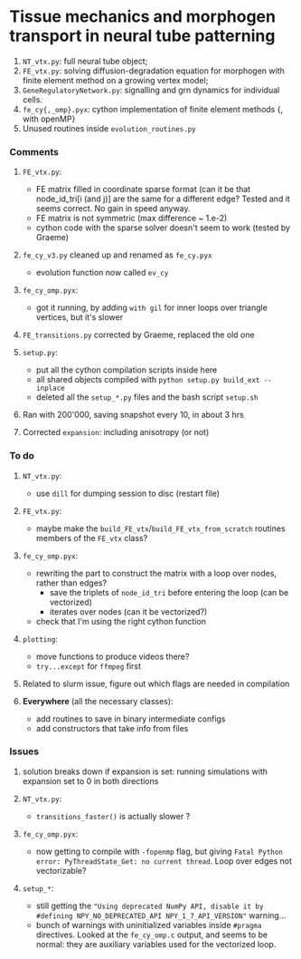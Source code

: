 # Tissue mechanics and morphogen transport in neural tube patterning

1. `NT_vtx.py`: full neural tube object;
2. `FE_vtx.py`: solving diffusion-degradation equation for morphogen with finite element method on a growing vertex model;
3. `GeneRegulatoryNetwork.py`: signalling and grn dynamics for individual cells.
4. `fe_cy{,_omp}.pyx`: cython implementation of finite element methods {, with openMP} 
5. Unused routines inside `evolution_routines.py`


### Comments

1. `FE_vtx.py`:
	- FE matrix filled in coordinate sparse format (can it be that node_id_tri[i (and j)] are the same for a different edge? Tested and it seems correct. No gain in speed anyway.
	- FE matrix is not symmetric (max difference ~ 1.e-2)
	- cython code with the sparse solver doesn't seem to work (tested by Graeme)

2. `fe_cy_v3.py` cleaned up and renamed as `fe_cy.pyx`
	- evolution function now called `ev_cy`

2. `fe_cy_omp.pyx`:
	- got it running, by adding `with gil` for inner loops over triangle vertices, but it's slower

4. `FE_transitions.py` corrected by Graeme, replaced the old one

5. `setup.py`:
	- put all the cython compilation scripts inside here
	- all shared objects compiled with `python setup.py build_ext --inplace`
	- deleted all the `setup_*.py` files and the bash script `setup.sh`

3. Ran with 200'000, saving snapshot every 10, in about 3 hrs

4. Corrected `expansion`: including anisotropy (or not)

### To do

1. `NT_vtx.py`:
	- use `dill` for dumping session to disc (restart file)

1. `FE_vtx.py`:
	- maybe make the `build_FE_vtx`/`build_FE_vtx_from_scratch` routines members of the `FE_vtx` class?

2. `fe_cy_omp.pyx`:
	- rewriting the part to construct the matrix with a loop over nodes, rather than edges?
		- save the triplets of `node_id_tri` before entering the loop (can be vectorized)
		- iterates over nodes (can it be vectorized?)
	- check that I'm using the right cython function

3. `plotting`:
	- move functions to produce videos there?
	- `try...except` for `ffmpeg` first

4. Related to slurm issue, figure out which flags are needed in compilation

6. **Everywhere** (all the necessary classes):
	- add routines to save in binary intermediate configs
	- add constructors that take info from files


### Issues

1. solution breaks down if expansion is set: running simulations with expansion set to 0 in both directions

1. `NT_vtx.py`:
	- `transitions_faster()` is actually slower ?

2. `fe_cy_omp.pyx`:
	- now getting to compile with `-fopenmp` flag, but giving `Fatal Python error: PyThreadState_Get: no current thread`. Loop over edges not vectorizable?

3. `setup_*`:
	- still getting the `"Using deprecated NumPy API, disable it by #defining NPY_NO_DEPRECATED_API NPY_1_7_API_VERSION"` warning... 
	- bunch of warnings with uninitialized variables inside `#pragma` directives. Looked at the `fe_cy_omp.c` output, and seems to be normal: they are auxiliary variables used for the vectorized loop.
